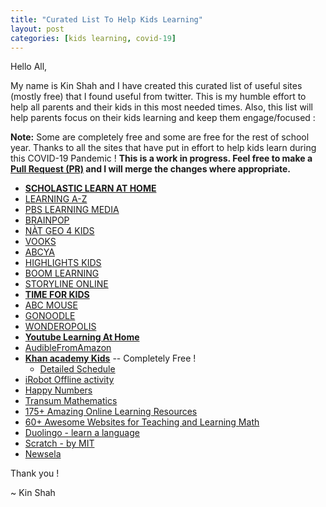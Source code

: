 ```yaml
---
title: "Curated List To Help Kids Learning"
layout: post
categories: [kids learning, covid-19]
---
```


Hello All,

My name is Kin Shah and I have created this curated list of useful sites (mostly free) that I found useful from twitter. This is my humble effort to help all parents and their kids in this most needed times. Also, this list will help parents focus on their kids learning and keep them engage/focused : 

**Note:** Some are completely free and some are free for the rest of school year. Thanks to all the sites that have put in effort to help kids learn during this COVID-19 Pandemic ! **This is a work in progress. Feel free to make a [Pull Request (PR)](https://github.com/TheRockStarDBA/kin-dbsre/blob/master/_posts/2020-03-25-Curated-List-To-Help-Kids-Learning.md) and I will merge the changes where appropriate.**
 
- [**SCHOLASTIC LEARN AT HOME**](https://classroommagazines.scholastic.com/support/learnathome.html)
- [LEARNING A-Z](https://www.learninga-z.com/site/lp2/covid19)
- [PBS LEARNING MEDIA](https://www.pbslearningmedia.org/collection/emergency-closings-collection/)
- [BRAINPOP](https://www.brainpop.com/)
- [NÀT GEO 4 KIDS](kids.nationalgeographic.com)
- [VOOKS](vooks.com/teacher-appreciation)
- [ABCYA](abcya.com)
- [HIGHLIGHTS KIDS](https://www.highlightskids.com/)
- [BOOM LEARNING](https://wow.boomlearning.com/)
- [STORYLINE ONLINE](https://www.storylineonline.net/)
- [**TIME FOR KIDS**](timeforkids.com)
- [ABC MOUSE](abcmouse.com)
- [GONOODLE](https://family.gonoodle.com/)
- [WONDEROPOLIS](https://wonderopolis.org/)
- [**Youtube Learning At Home**](https://learnathome.withyoutube.com/)
- [AudibleFromAmazon](https://stories.audible.com/start-listen)
- [**Khan academy Kids**](https://learn.khanacademy.org/khan-academy-kids/) -- Completely Free !
   - [Detailed Schedule](https://docs.google.com/document/d/e/2PACX-1vSZhOdEPAWjUQpqDkVAlJrFwxxZ9Sa6zGOq0CNRms6Z7DZNq-tQWS3OhuVCUbh_-P-WmksHAzbsrk9d/pub)
- [iRobot Offline activity](https://root.irobot.com/pages/offline-activities)
- [Happy Numbers](https://happynumbers.com/?redirect=no)
- [Transum Mathematics](https://www.transum.org/Software/)
- [175+ Amazing Online Learning Resources](https://www.weareteachers.com/free-online-learning-resources/)
- [60+ Awesome Websites for Teaching and Learning Math](https://www.weareteachers.com/best-math-websites/#.Xnk0X2VJ3O8.twitter)
- [Duolingo - learn a language](https://www.duolingo.com/)
- [Scratch - by MIT](https://scratch.mit.edu/)
- [Newsela](https://newsela.com/)


Thank you !

~ Kin Shah
